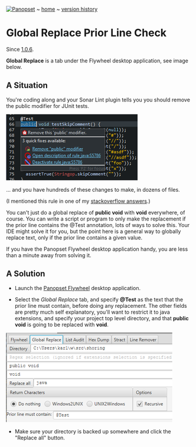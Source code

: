 [![Panopset](../../../html/images/panopset.png)](https://panopset.com) ~ [home](../../../README.md) ~ [version history](../../../docs/vh.md)


# Global Replace Prior Line Check

Since [1.0.6](../../vh.md).

__Global Replace__ is a tab under the Flywheel desktop application, see image below.

## A Situation

You're coding along and your Sonar Lint plugin tells you you should remove the public
modifier for JUnit tests.  


![Remove public](images/grRemovePublic.png)

... and you have hundreds of these changes to make, in dozens of files.

(I mentioned this rule in one of my [stackoverflow answers](https://stackoverflow.com/questions/39979045/no-public-or-protected-classes-found-to-document-error-from-path-with-accents/64305487#64305487).)

You can't just do a global replace of **public void** with **void** everywhere, of course.
You can write a script or program to only make the replacement if the prior
line contains the @Test annotation, lots of ways to solve this.
Your IDE might solve it for you, but the point here is a general
way to globally replace text, only if the prior line contains a 
given value.

If you have the Panopset Flywheel desktop application handy, you are
less than a minute away from solving it.

## A Solution

* Launch the [Panopset Flywheel](https://panopset.com/download) desktop application.
	
* Select the *Global Replace* tab, and specify **@Test** as the text that the prior line must contain, before doing any replacement.
The other fields are pretty much self explanatory, you'll want to restrict it to java extensions, and specify your project
top level directory, and that **public void** is going to be replaced with **void**.



![global replace tab](images/grtab.png)


* Make sure your directory is backed up somewhere and click the "Replace all" button.
